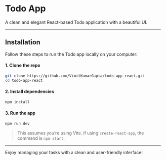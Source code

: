 # Todo App

A clean and elegant React-based Todo application with a beautiful UI.

---

## Installation

Follow these steps to run the Todo app locally on your computer:

#### 1. Clone the repo

```bash
git clone https://github.com/VinitKumarGupta/todo-app-react.git
cd todo-app-react
```

#### 2. Install dependencies

```bash
npm install
```

#### 3. Run the app

```bash
npm run dev
```

> This assumes you’re using Vite. If using `create-react-app`, the command is `npm start`.

---

Enjoy managing your tasks with a clean and user-friendly interface!
